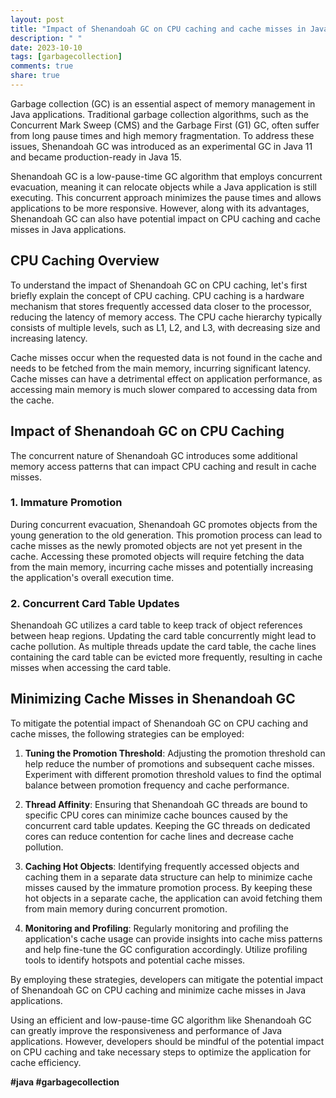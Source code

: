 ```yaml
---
layout: post
title: "Impact of Shenandoah GC on CPU caching and cache misses in Java applications"
description: " "
date: 2023-10-10
tags: [garbagecollection]
comments: true
share: true
---
```


Garbage collection (GC) is an essential aspect of memory management in Java applications. Traditional garbage collection algorithms, such as the Concurrent Mark Sweep (CMS) and the Garbage First (G1) GC, often suffer from long pause times and high memory fragmentation. To address these issues, Shenandoah GC was introduced as an experimental GC in Java 11 and became production-ready in Java 15.

Shenandoah GC is a low-pause-time GC algorithm that employs concurrent evacuation, meaning it can relocate objects while a Java application is still executing. This concurrent approach minimizes the pause times and allows applications to be more responsive. However, along with its advantages, Shenandoah GC can also have potential impact on CPU caching and cache misses in Java applications.

## CPU Caching Overview

To understand the impact of Shenandoah GC on CPU caching, let's first briefly explain the concept of CPU caching. CPU caching is a hardware mechanism that stores frequently accessed data closer to the processor, reducing the latency of memory access. The CPU cache hierarchy typically consists of multiple levels, such as L1, L2, and L3, with decreasing size and increasing latency. 

Cache misses occur when the requested data is not found in the cache and needs to be fetched from the main memory, incurring significant latency. Cache misses can have a detrimental effect on application performance, as accessing main memory is much slower compared to accessing data from the cache.

## Impact of Shenandoah GC on CPU Caching

The concurrent nature of Shenandoah GC introduces some additional memory access patterns that can impact CPU caching and result in cache misses. 

### 1. Immature Promotion

During concurrent evacuation, Shenandoah GC promotes objects from the young generation to the old generation. This promotion process can lead to cache misses as the newly promoted objects are not yet present in the cache. Accessing these promoted objects will require fetching the data from the main memory, incurring cache misses and potentially increasing the application's overall execution time.

### 2. Concurrent Card Table Updates

Shenandoah GC utilizes a card table to keep track of object references between heap regions. Updating the card table concurrently might lead to cache pollution. As multiple threads update the card table, the cache lines containing the card table can be evicted more frequently, resulting in cache misses when accessing the card table.

## Minimizing Cache Misses in Shenandoah GC

To mitigate the potential impact of Shenandoah GC on CPU caching and cache misses, the following strategies can be employed:

1. **Tuning the Promotion Threshold**: Adjusting the promotion threshold can help reduce the number of promotions and subsequent cache misses. Experiment with different promotion threshold values to find the optimal balance between promotion frequency and cache performance.

2. **Thread Affinity**: Ensuring that Shenandoah GC threads are bound to specific CPU cores can minimize cache bounces caused by the concurrent card table updates. Keeping the GC threads on dedicated cores can reduce contention for cache lines and decrease cache pollution.

3. **Caching Hot Objects**: Identifying frequently accessed objects and caching them in a separate data structure can help to minimize cache misses caused by the immature promotion process. By keeping these hot objects in a separate cache, the application can avoid fetching them from main memory during concurrent promotion.

4. **Monitoring and Profiling**: Regularly monitoring and profiling the application's cache usage can provide insights into cache miss patterns and help fine-tune the GC configuration accordingly. Utilize profiling tools to identify hotspots and potential cache misses.

By employing these strategies, developers can mitigate the potential impact of Shenandoah GC on CPU caching and minimize cache misses in Java applications.

Using an efficient and low-pause-time GC algorithm like Shenandoah GC can greatly improve the responsiveness and performance of Java applications. However, developers should be mindful of the potential impact on CPU caching and take necessary steps to optimize the application for cache efficiency.

**#java #garbagecollection**